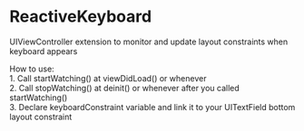 # ReactiveKeyboard
UIViewController extension to monitor and update layout constraints when keyboard appears<br />

How to use:<br />
    1. Call startWatching() at viewDidLoad() or whenever<br />
    2. Call stopWatching() at deinit() or whenever after you called startWatching() <br />
    3. Declare keyboardConstraint variable and link it to your UITextField bottom layout constraint<br />
